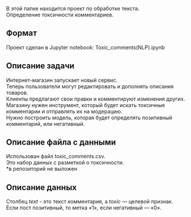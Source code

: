 В этой папке находится проект по обработке текста.\
Определение токсичности комментариев.

## Формат

Проект сделан в Jupyter notebook: Toxic_comments(NLP).ipynb

## Описание задачи

Интернет-магазин запускает новый сервис.\
Теперь пользователи могут редактировать и дополнять описания товаров.\
Клиенты предлагают свои правки и комментируют изменения других.\
Магазину нужен инструмент, который будет искать токсичные комментарии и отправлять их на модерацию.\
Нужно построить модель, которая будет определять позитивный комментарий, или негативный.

## Описание файла с данными

Использован файл toxic_comments.csv.\
Это набор данных с разметкой о токсичности.\
*в репозиторий не выложен

## Описание данных

Столбец *text* - это текст комментария, а *toxic* — целевой признак.\
Если пост позитивный, то метка «1», если негативный — «0».
